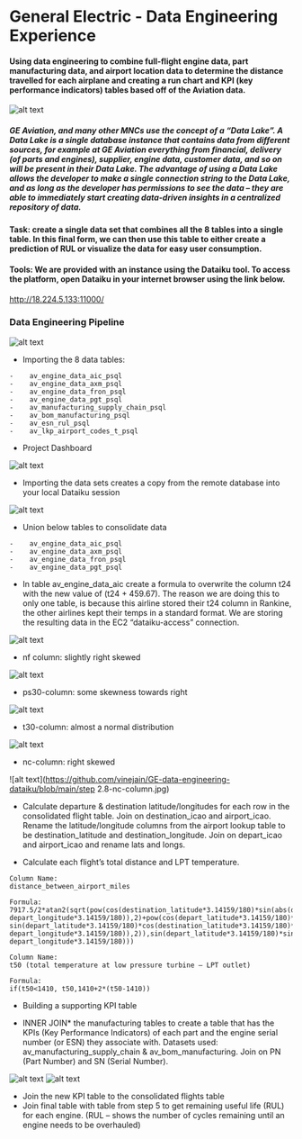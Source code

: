 # General Electric - Data Engineering Experience

#### Using data engineering to combine full-flight engine data, part manufacturing data, and airport location data to determine the distance travelled for each airplane and creating a run chart and KPI (key performance indicators) tables based off of the Aviation data.

![alt text](https://github.com/vinejain/GE-data-engineering-dataiku/blob/main/certificate.jpg)

##### GE Aviation, and many other MNCs use the concept of a “Data Lake”.  A Data Lake is a single database instance that contains data from different sources, for example at GE Aviation everything from financial, delivery (of parts and engines), supplier, engine data, customer data, and so on will be present in their Data Lake. The advantage of using a Data Lake allows the developer to make a single connection string to the Data Lake, and as long as the developer has permissions to see the data – they are able to immediately start creating data-driven insights in a centralized repository of data. 

#### Task: create a single data set that combines all the 8 tables into a single table. In this final form, we can then use this table to either create a prediction of RUL or visualize the data for easy user consumption. 

#### Tools: We are provided with an instance using the Dataiku tool. To access the platform, open Dataiku in your internet browser using the link below.

http://18.224.5.133:11000/

### Data Engineering Pipeline

![alt text](https://github.com/vinejain/GE-data-engineering-dataiku/blob/main/recipe-till-inner-join-final-table.jpg)


- Importing the 8 data tables:
```
- 	 av_engine_data_aic_psql
- 	 av_engine_data_axm_psql
- 	 av_engine_data_fron_psql
- 	 av_engine_data_pgt_psql
- 	 av_manufacturing_supply_chain_psql 
- 	 av_bom_manufacturing_psql
- 	 av_esn_rul_psql
- 	 av_lkp_airport_codes_t_psql
```

- Project Dashboard

![alt text](https://github.com/vinejain/GE-data-engineering-dataiku/blob/main/step-0.jpg)

- Importing the data sets creates a copy from the remote database into your local Dataiku session

![alt text](https://github.com/vinejain/GE-data-engineering-dataiku/blob/main/step-1.jpg)

- Union below tables to consolidate data
```
- 	 av_engine_data_aic_psql
- 	 av_engine_data_axm_psql
- 	 av_engine_data_fron_psql
- 	 av_engine_data_pgt_psql
```

- In table av_engine_data_aic create a formula to overwrite the column t24 with the new value of (t24 + 459.67). The reason we are doing this to only one table, is because this airline stored their t24 column in Rankine, the other airlines kept their temps in a standard format. We are storing the resulting data in the EC2 “dataiku-access” connection.

![alt text](https://github.com/vinejain/GE-data-engineering-dataiku/blob/main/step-2.2-run.jpg)

- nf column: slightly right skewed

![alt text](https://github.com/vinejain/GE-data-engineering-dataiku/blob/main/step-2.5-some-skewness-towards-right.jpg)

- ps30-column: some skewness towards right

![alt text](https://github.com/vinejain/GE-data-engineering-dataiku/blob/main/step-2.6-ps30-column.jpg)

- t30-column: almost a normal distribution

![alt text](https://github.com/vinejain/GE-data-engineering-dataiku/blob/main/step-2.7-t30-column.jpg)

- nc-column: right skewed

![alt text](https://github.com/vinejain/GE-data-engineering-dataiku/blob/main/step 2.8-nc-column.jpg)

- Calculate departure & destination latitude/longitudes for each row in the consolidated flight table. Join on destination_icao and airport_icao. Rename the latitude/longitude columns from the airport lookup table to be destination_latitude and destination_longitude. Join on depart_icao and airport_icao and rename lats and longs.

- Calculate each flight’s total distance and LPT temperature. 

```
Column Name: 
distance_between_airport_miles

Formula:
7917.5/2*atan2(sqrt(pow(cos(destination_latitude*3.14159/180)*sin(abs(destination_longitude*3.14159/180-depart_longitude*3.14159/180)),2)+pow(cos(depart_latitude*3.14159/180)*sin(destination_latitude*3.14159/180)-sin(depart_latitude*3.14159/180)*cos(destination_latitude*3.14159/180)*cos(abs(destination_longitude*3.14159/180-depart_longitude*3.14159/180)),2)),sin(depart_latitude*3.14159/180)*sin(destination_latitude*3.14159/180)+cos(depart_latitude*3.14159/180)*cos(destination_latitude*3.14159/180)*cos(abs(destination_longitude*3.14159/180-depart_longitude*3.14159/180)))

Column Name: 
t50 (total temperature at low pressure turbine – LPT outlet)

Formula:
if(t50<1410, t50,1410+2*(t50-1410))

```


- Building a supporting KPI table

- INNER JOIN* the manufacturing tables to create a table that has the KPIs (Key Performance Indicators) of each part and the engine serial number (or ESN) they associate with. Datasets used:  av_manufacturing_supply_chain & av_bom_manufacturing. Join on PN (Part Number) and SN (Serial Number).

![alt text](https://github.com/vinejain/GE-data-engineering-dataiku/blob/main/step-5-recipe.jpg)
![alt text](https://github.com/vinejain/GE-data-engineering-dataiku/blob/main/step-5-build.jpg)

- Join the new KPI table to the consolidated flights table
- Join final table with table from step 5 to get remaining useful life (RUL) for each engine. (RUL – shows the number of cycles remaining until an engine needs to be overhauled)

